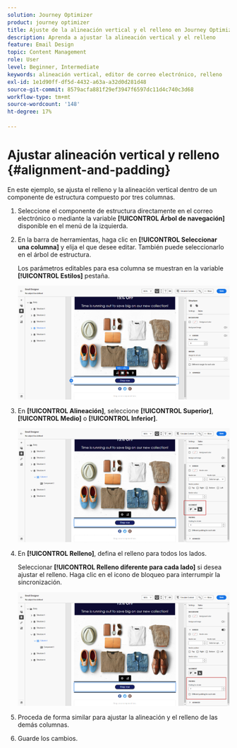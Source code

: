 ```yaml
---
solution: Journey Optimizer
product: journey optimizer
title: Ajuste de la alineación vertical y el relleno en Journey Optimizer
description: Aprenda a ajustar la alineación vertical y el relleno
feature: Email Design
topic: Content Management
role: User
level: Beginner, Intermediate
keywords: alineación vertical, editor de correo electrónico, relleno
exl-id: 1e1d90ff-df5d-4432-a63a-a32d0d281d48
source-git-commit: 8579acfa881f29ef3947f6597dc11d4c740c3d68
workflow-type: tm+mt
source-wordcount: '148'
ht-degree: 17%

---
```


# Ajustar alineación vertical y relleno {#alignment-and-padding}

En este ejemplo, se ajusta el relleno y la alineación vertical dentro de un componente de estructura compuesto por tres columnas.

1. Seleccione el componente de estructura directamente en el correo electrónico o mediante la variable **[!UICONTROL Árbol de navegación]** disponible en el menú de la izquierda.

1. En la barra de herramientas, haga clic en **[!UICONTROL Seleccionar una columna]** y elija el que desee editar. También puede seleccionarlo en el árbol de estructura.

   Los parámetros editables para esa columna se muestran en la variable **[!UICONTROL Estilos]** pestaña.

   ![](assets/alignment_2.png)

1. En **[!UICONTROL Alineación]**, seleccione **[!UICONTROL Superior]**, **[!UICONTROL Medio]** o **[!UICONTROL Inferior]**.

   ![](assets/alignment_3.png)

1. En **[!UICONTROL Relleno]**, defina el relleno para todos los lados.

   Seleccionar **[!UICONTROL Relleno diferente para cada lado]** si desea ajustar el relleno. Haga clic en el icono de bloqueo para interrumpir la sincronización.

   ![](assets/alignment_4.png)

1. Proceda de forma similar para ajustar la alineación y el relleno de las demás columnas.

1. Guarde los cambios.
